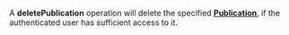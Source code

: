 A **deletePublication** operation will delete the specified [**Publication**](#tag/publications), if the authenticated user has sufficient access to it.

